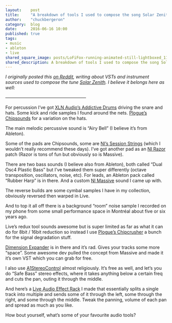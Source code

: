 ```yaml
---
layout:    post
title:     "A breakdown of tools I used to compose the song Solar Zenith"
author:    "chuckbergeron"
category:  blog
date:      2016-06-16 10:00
published: true
tags:
- music
- ableton
- live
shared_square_image: posts/LoFiFox-running-animated-still-lightboxed_114.jpg
shared_description: A breakdown of tools I used to compose the song Solar Zenith
---
```


<p><i>I originally posted this <a href="https://www.reddit.com/r/happy/comments/4o8s13/over_100_listens_for_a_song_i_composed_its_the/">on Reddit</a>, writing about VSTs and instrument sources used to compose the tune <a href="https://www.reddit.com/r/happy/comments/4o8s13/over_100_listens_for_a_song_i_composed_its_the/">Solar Zenith</a>. I believe it belongs here as well:</i></p> <p>——————————————————</p> <p>For percussion I’ve got <a href="https://www.google.ca/url?sa=t&amp;rct=j&amp;q=&amp;esrc=s&amp;source=web&amp;cd=1&amp;cad=rja&amp;uact=8&amp;ved=0ahUKEwiF8Zu_g63NAhVKwYMKHVyBAcEQFggbMAA&amp;url=https%3A%2F%2Fwww.xlnaudio.com%2Faddictivedrums&amp;usg=AFQjCNHzqaSkDZpX7iLUg5kWB3TCIp6N5A&amp;sig2=chRb9nNZedGVWH-3Eya3vg&amp;bvm=bv.124272578,d.amc">XLN Audio’s Addictive Drums</a> driving the snare and hats. Some kick and ride samples I found around the nets. <a href="https://www.google.ca/url?sa=t&amp;rct=j&amp;q=&amp;esrc=s&amp;source=web&amp;cd=1&amp;cad=rja&amp;uact=8&amp;ved=0ahUKEwjOzJrug63NAhXIyoMKHUVeBn4QFggdMAA&amp;url=https%3A%2F%2Fwww.plogue.com%2Fproducts%2Fchipsounds%2F&amp;usg=AFQjCNHi_LHY6KfUsTPSjRb-GfpQ8Qy1CQ&amp;sig2=bIxfE3gzr2umOPtP-S98sw">Plogue’s Chipsounds</a> for a variation on the hats.</p> <p>The main melodic percussive sound is “Airy Bell” (I believe it’s from Ableton). </p> <p>Some of the pads are Chipsounds, some are <a href="https://www.google.ca/url?sa=t&amp;rct=j&amp;q=&amp;esrc=s&amp;source=web&amp;cd=1&amp;cad=rja&amp;uact=8&amp;ved=0ahUKEwie6Mr4g63NAhXo6IMKHfkaCdEQFggdMAA&amp;url=http%3A%2F%2Fwww.native-instruments.com%2Fen%2Fproducts%2Fkomplete%2Forchestral-cinematic%2Fsession-strings%2F&amp;usg=AFQjCNF28Odrn6yTPkEnIYw80FiRw5R1PQ&amp;sig2=hIG9KCL4-GT5nY3m-nC-qw">NI’s Session Strings</a> (which I wouldn’t really recommend these days). I’ve got another pad as an <a href="https://www.google.ca/url?sa=t&amp;rct=j&amp;q=&amp;esrc=s&amp;source=web&amp;cd=1&amp;cad=rja&amp;uact=8&amp;ved=0ahUKEwjpiu2AhK3NAhXn64MKHai6A4IQFggdMAA&amp;url=http%3A%2F%2Fwww.native-instruments.com%2Fen%2Fproducts%2Fkomplete%2Fsynths%2Frazor%2F&amp;usg=AFQjCNEEyqxw317TX1o8KlSFYqIGITE16Q&amp;sig2=X73ijv5fpWDaglC-pbO8-w">NI Razor</a> patch (Razor is tons of fun but obviously so is Massive). </p> <p>There are two bass sounds (I believe also from Ableton), both called “Dual Osc4 Plastic Bass” but I’ve tweaked them super differently (octave transposition, oscillators, noise, etc). For leads, an Ableton pack called “Rubber Harp” is in there. And a custom <a href="https://www.google.ca/url?sa=t&amp;rct=j&amp;q=&amp;esrc=s&amp;source=web&amp;cd=1&amp;cad=rja&amp;uact=8&amp;ved=0ahUKEwjpmfuIhK3NAhUDw4MKHaApASIQFggdMAA&amp;url=http%3A%2F%2Fwww.native-instruments.com%2Fen%2Fproducts%2Fkomplete%2Fsynths%2Fmassive%2F&amp;usg=AFQjCNEo_4qNKojpudSMNvrVLA7q38bENw&amp;sig2=rP7bYI2jPH-PukfW5Oy8FA">NI Massive</a> sound I came up with. </p> <p>The reverse builds are some cymbal samples I have in my collection, obviously reversed then warped in Live. </p> <p>And to top it all off there is a background “room” noise sample I recorded on my phone from some small performance space in Montréal about five or six years ago.</p> <p>Live’s redux tool sounds awesome but is super limited as far as what it can do for 8bit / 16bit reduction so instead I use <a href="https://www.google.ca/url?sa=t&amp;rct=j&amp;q=&amp;esrc=s&amp;source=web&amp;cd=1&amp;cad=rja&amp;uact=8&amp;ved=0ahUKEwjHzI2WhK3NAhXI6IMKHRYpC-UQFggbMAA&amp;url=https%3A%2F%2Fwww.plogue.com%2Fproducts%2Fchipcrusher%2F&amp;usg=AFQjCNGY1qcnBC7BGHNyRcCnAUSJ43Gq6g&amp;sig2=FM6w15Rb1KAG1Zc9qBc7Cw">Plogue’s Chipcrusher</a> a bunch for the signal degradation stuff.</p> <p><a href="https://www.xferrecords.com/freeware/">Dimension Expander</a> is in there and it’s rad. Gives your tracks some more “space”. Some awesome dev pulled the concept from Massive and made it it’s own VST which you can grab for free.</p> <p>I also use <a href="http://www.alexhilton.net/A1AUDIO/index.php/a1stereocontrol">A1StereoControl</a> almost religiously. It’s free as well, and let’s you do “Safe Bass” stereo effects, where it takes anything below a certain freq and cuts the pan, outing it through the middle.</p> <p>And here’s a <a href="https://dl.dropboxusercontent.com/u/79436/Audio%20Effect%20Rack%20--%20LREVG%20Stereomaker.adg">Live Audio Effect Rack</a> I made that essentially splits a single track into multiple and sends some of it through the left, some through the right, and some through the middle. Tweak the panning, volume of each pan and spread as much as you like.</p> <p>How bout yourself, what’s some of your favourite audio tools?<br/></p>
